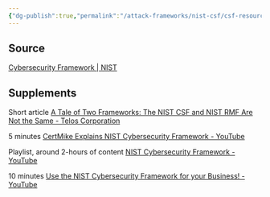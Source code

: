 ```yaml
---
{"dg-publish":true,"permalink":"/attack-frameworks/nist-csf/csf-resources/"}
---
```


## Source
[Cybersecurity Framework | NIST](https://www.nist.gov/cyberframework)

## Supplements
Short article
[A Tale of Two Frameworks: The NIST CSF and NIST RMF Are Not the Same - Telos Corporation](https://www.telos.com/blog/2017/05/18/tale-of-two-frameworks-nist-csf-and-nist-rmf-confusion/)

5 minutes
[CertMike Explains NIST Cybersecurity Framework - YouTube](https://www.youtube.com/watch?v=_KXqDNVmpu8)

Playlist, around 2-hours of content
[NIST Cybersecurity Framework - YouTube](https://www.youtube.com/playlist?list=PLxC28bkWNxkM1AVwmhF0Xfbs8F-NMox0I)

10 minutes
[Use the NIST Cybersecurity Framework for your Business! - YouTube](https://www.youtube.com/watch?v=W3vXJpcbA98)